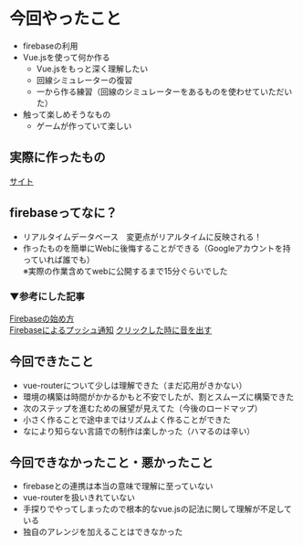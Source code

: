 # 今回やったこと

- firebaseの利用
- Vue.jsを使って何か作る
  - Vue.jsをもっと深く理解したい
  - 回線シミュレーターの復習
  - 一から作る練習（回線のシミュレーターをあるものを使わせていただいた）
- 触って楽しめそうなもの
  - ゲームが作っていて楽しい

## 実際に作ったもの

[サイト](https://firstfirebase-192d3.firebaseapp.com/)

## firebaseってなに？

- リアルタイムデータベース　変更点がリアルタイムに反映される！
- 作ったものを簡単にWebに後悔することができる（Googleアカウントを持っていれば誰でも）  
  ※実際の作業含めてwebに公開するまで15分ぐらいでした

### ▼参考にした記事
[Firebaseの始め方](https://qiita.com/kohashi/items/43ea22f61ade45972881)  
[Firebaseによるプッシュ通知](https://qiita.com/mituoh/items/2dc87618edf234afd8f0)
[クリックした時に音を出す](https://syncer.jp/html5-javascript-hello-button)

## 今回できたこと

- vue-routerについて少しは理解できた（まだ応用がきかない）
- 環境の構築は時間がかかるかもと不安でしたが、割とスムーズに構築できた
- 次のステップを進むための展望が見えてた（今後のロードマップ）
- 小さく作ることで途中まではリズムよく作ることができた
- なにより知らない言語での制作は楽しかった（ハマるのは辛い）

## 今回できなかったこと・悪かったこと

- firebaseとの連携は本当の意味で理解に至っていない
- vue-routerを扱いきれていない
- 手探りでやってしまったので根本的なvue.jsの記法に関して理解が不足している
- 独自のアレンジを加えることはできなかった
